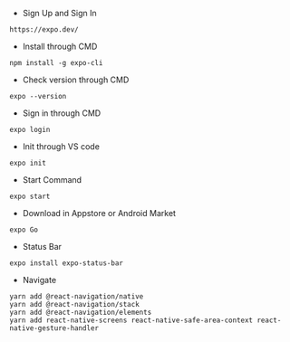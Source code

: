 - Sign Up and Sign In
```
https://expo.dev/
```

- Install through CMD
```
npm install -g expo-cli
```

- Check version through CMD
```
expo --version
```

- Sign in through CMD
```
expo login
```

- Init through VS code
```
expo init
```

- Start Command
```
expo start
```

- Download in Appstore or Android Market
```
expo Go
```

- Status Bar
```
expo install expo-status-bar
```

- Navigate
```
yarn add @react-navigation/native
yarn add @react-navigation/stack
yarn add @react-navigation/elements
yarn add react-native-screens react-native-safe-area-context react-native-gesture-handler
```
